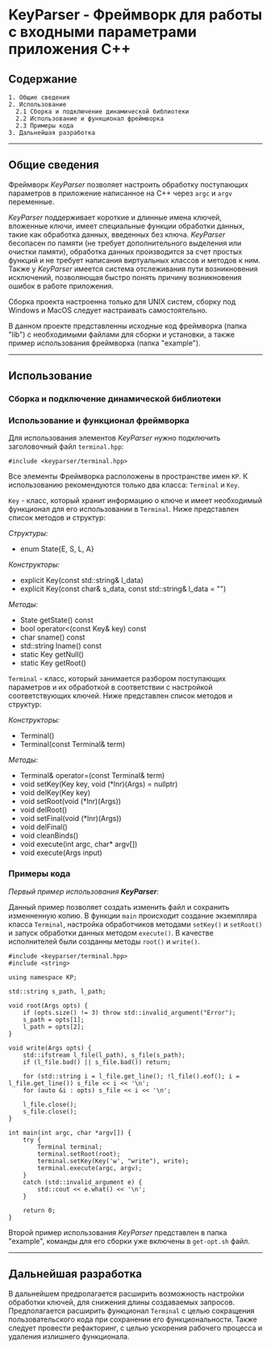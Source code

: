# KeyParser - Фреймворк для работы с входными параметрами приложения C++

## Содержание

    1. Общие сведения
    2. Использование
      2.1 Сборка и подключение динамической библиотеки
      2.2 Использование и функционал фреймворка
      2.3 Примеры кода
    3. Дальнейшая разработка

---
## Общие сведения
Фреймворк *KeyParser* позволяет настроить обработку поступающих параметров в приложение написанное на C++ через `argc` и `argv` переменные.

*KeyParser* поддерживает короткие и длинные имена ключей, вложенные ключи, имеет специальные функции обработки данных, такие как обработка данных, введенных без ключа.
*KeyParser* бесопасен по памяти (не требует дополнительного выделения или очистки памяти), обработка данных производится за счет простых функций и не требует написания виртуальных классов и методов к ним.
Также у *KeyParser* имеется система отслеживания пути возникновения исключений, позволяющая быстро понять причину возникновения ошибок в работе приложения.

Сборка проекта настроенна только для UNIX систем, сборку под Windows и MacOS следует настраивать самостоятельно.

В данном проекте представленны исходные код фреймворка (папка "lib") с необходимыми файлами для сборки и установки, а также пример использования фреймворка (папка "example").

---
## Использование

### Сборка и подключение динамической библиотеки



### Использование и функционал фреймворка
Для использования элементов *KeyParser* нужно подключить заголовочный файл `terminal.hpp`:

    #include <keyparser/terminal.hpp>

Все элементы Фреймворка расположены в пространстве имен `KP`. К использованию рекомендуются только два класса: `Terminal` и `Key`.

`Key` - класс, который хранит информацию о ключе и имеет необходимый функционал для его использовании в `Terminal`. Ниже представлен список методов и структур:

*Структуры:*
* enum State{E, S, L, A}

*Конструкторы:*
* explicit Key(const std::string& l_data)
* explicit Key(const char& s_data, const std::string& l_data = "")

*Методы:*
* State getState() const
* bool operator<(const Key& key) const
* char sname() const
* std::string lname() const
* static Key getNull()
* static Key getRoot()

`Terminal` - класс, который занимается разбором поступающих параметров и их обработкой в соответствии с настройкой соответствующих ключей. Ниже представлен список методов и структур:

*Конструкторы:*
* Terminal()
* Terminal(const Terminal& term)

*Методы:*
* Terminal& operator=(const Terminal& term)
* void setKey(Key key, void (*lnr)(Args) = nullptr)
* void delKey(Key key)
* void setRoot(void (*lnr)(Args))
* void delRoot()
* void setFinal(void (*lnr)(Args))
* void delFinal()
* void cleanBinds()
* void execute(int argc, char* argv[])
* void execute(Args input)

### Примеры кода

*Первый пример использования **KeyParser**:*

Данный пример позволяет создать изменить файл и сохранить изменненную копию.
В функции `main` происходит создание экземпляра класса `Terminal`, настройка обработчиков методами `setKey()` и `setRoot()` и запуск обработки данных методом `execute()`.
В качестве исполнителей были созданны методы `root()` и `write()`.

    #include <keyparser/terminal.hpp>
    #include <string>

    using namespace KP;

    std::string s_path, l_path;

    void root(Args opts) {
		if (opts.size() != 3) throw std::invalid_argument("Error");
		s_path = opts[1];
		l_path = opts[2];
	}

    void write(Args opts) {
        std::ifstream l_file(l_path), s_file(s_path);
        if (l_file.bad() || s_file.bad()) return;
        
        for (std::string i = l_file.get_line(); !l_file().eof(); i = l_file.get_line()) s_file << i << '\n';
        for (auto &i : opts) s_file << i << '\n';

        l_file.close();
        s_file.close();
    }

    int main(int argc, char *argv[]) {
        try {
            Terminal terminal;
            terminal.setRoot(root);
            terminal.setKey(Key('w', "write"), write);
            terminal.execute(argc, argv);
        }
        catch (std::invalid_argument e) {
            std::cout << e.what() << '\n';
        }

        return 0;
    }

Второй пример использования *KeyParser* представлен в папка "example", команды для его сборки уже включены в `get-opt.sh` файл.

---
## Дальнейшая разработка

В дальнейшем предролагается расширить возможность настройки обработки ключей, для снижения длины создаваемых запросов.
Предполагается расширить функционал `Terminal` с целью сокращения пользовательского кода при сохранении его функциональности.
Также следует провести рефакторинг, с целью ускорения рабочего процесса и удаления излишнего функционала.
